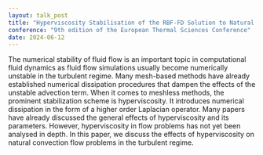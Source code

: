 ```yaml
---
layout: talk_post
title: "Hyperviscosity Stabilisation of the RBF-FD Solution to Natural Convection"
conference: "9th edition of the European Thermal Sciences Conference"
date: 2024-06-12
---
```


The numerical stability of fluid flow is an important topic in computational fluid
dynamics as fluid flow simulations usually become numerically unstable in the
turbulent regime. Many mesh-based methods have already established numerical
dissipation procedures that dampen the effects of the unstable advection term. When
it comes to meshless methods, the prominent stabilization scheme is hyperviscosity.
It introduces numerical dissipation in the form of a higher order Laplacian operator.
Many papers have already discussed the general effects of hyperviscosity and its
parameters. However, hyperviscosity in flow problems has not yet been analysed in
depth. In this paper, we discuss the effects of hyperviscosity on natural convection
flow problems in the turbulent regime.